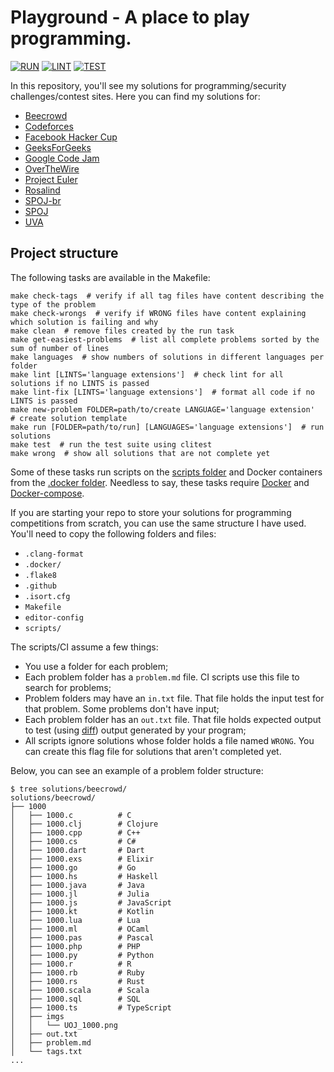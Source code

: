 # Playground - A place to play programming.

[![RUN](https://github.com/deniscostadsc/playground/actions/workflows/run.yaml/badge.svg)](https://github.com/deniscostadsc/playground/actions/workflows/run.yaml)
[![LINT](https://github.com/deniscostadsc/playground/actions/workflows/lint.yaml/badge.svg)](https://github.com/deniscostadsc/playground/actions/workflows/lint.yaml)
[![TEST](https://github.com/deniscostadsc/playground/actions/workflows/test.yaml/badge.svg)](https://github.com/deniscostadsc/playground/actions/workflows/test.yaml)

In this repository, you'll see my solutions for programming/security
challenges/contest sites. Here you can find my solutions for:

- [Beecrowd](https://www.beecrowd.com.br/)
- [Codeforces](https://codeforces.com/)
- [Facebook Hacker Cup](https://www.facebook.com/codingcompetitions/hacker-cup)
- [GeeksForGeeks](https://www.geeksforgeeks.org/)
- [Google Code Jam](https://github.com/google/coding-competitions-archive)
- [OverTheWire](https://overthewire.org/wargames/)
- [Project Euler](https://projecteuler.net/)
- [Rosalind](http://rosalind.info/problems/locations/)
- [SPOJ-br](https://br.spoj.com/)
- [SPOJ](https://www.spoj.com/)
- [UVA](https://onlinejudge.org/)

## Project structure

The following tasks are available in the Makefile:

```
make check-tags  # verify if all tag files have content describing the type of the problem
make check-wrongs  # verify if WRONG files have content explaining which solution is failing and why
make clean  # remove files created by the run task
make get-easiest-problems  # list all complete problems sorted by the sum of number of lines
make languages  # show numbers of solutions in different languages per folder
make lint [LINTS='language extensions']  # check lint for all solutions if no LINTS is passed
make lint-fix [LINTS='language extensions']  # format all code if no LINTS is passed
make new-problem FOLDER=path/to/create LANGUAGE='language extension'  # create solution template
make run [FOLDER=path/to/run] [LANGUAGES='language extensions']  # run solutions
make test  # run the test suite using clitest
make wrong  # show all solutions that are not complete yet
```

Some of these tasks run scripts on the [scripts folder](./scripts/) and Docker
containers from the [.docker folder](./.docker/). Needless to say, these tasks
require [Docker](https://www.docker.com/) and
[Docker-compose](https://docs.docker.com/compose/).

If you are starting your repo to store your solutions for programming
competitions from scratch, you can use the same structure I have used.
You'll need to copy the following folders and files:

- `.clang-format`
- `.docker/`
- `.flake8`
- `.github`
- `.isort.cfg`
- `Makefile`
- `editor-config`
- `scripts/`

The scripts/CI assume a few things:

- You use a folder for each problem;
- Each problem folder has a `problem.md` file. CI scripts use this file to
  search for problems;
- Problem folders may have an `in.txt` file. That file holds the input test for
  that problem. Some problems don't have input;
- Each problem folder has an `out.txt` file. That file holds expected output to
  test (using [diff](https://en.wikipedia.org/wiki/Diff)) output generated by
  your program;
- All scripts ignore solutions whose folder holds a file named `WRONG`. You
  can create this flag file for solutions that aren't completed yet.

Below, you can see an example of a problem folder structure:

```
$ tree solutions/beecrowd/
solutions/beecrowd/
├── 1000
│   ├── 1000.c          # C
│   ├── 1000.clj        # Clojure
│   ├── 1000.cpp        # C++
│   ├── 1000.cs         # C#
│   ├── 1000.dart       # Dart
│   ├── 1000.exs        # Elixir
│   ├── 1000.go         # Go
│   ├── 1000.hs         # Haskell
│   ├── 1000.java       # Java
│   ├── 1000.jl         # Julia
│   ├── 1000.js         # JavaScript
│   ├── 1000.kt         # Kotlin
│   ├── 1000.lua        # Lua
│   ├── 1000.ml         # OCaml
│   ├── 1000.pas        # Pascal
│   ├── 1000.php        # PHP
│   ├── 1000.py         # Python
│   ├── 1000.r          # R
│   ├── 1000.rb         # Ruby
│   ├── 1000.rs         # Rust
│   ├── 1000.scala      # Scala
│   ├── 1000.sql        # SQL
│   ├── 1000.ts         # TypeScript
│   ├── imgs
│   │   └── UOJ_1000.png
│   ├── out.txt
│   ├── problem.md
│   └── tags.txt
...
```
